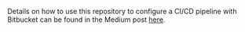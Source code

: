 Details on how to use this repository to configure a CI/CD pipeline with Bitbucket can be found in the Medium post [here](https://bklim.medium.com/deploying-serverless-gcp-cloud-function-via-bitbucket-pipelines-5480795d5564).
